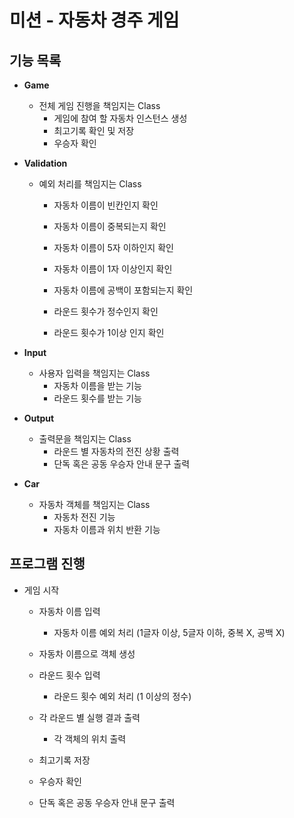 # 미션 - 자동차 경주 게임

## 기능 목록

* **Game**
    * 전체 게임 진행을 책임지는 Class
      * 게임에 참여 할 자동차 인스턴스 생성
      * 최고기록 확인 및 저장
      * 우승자 확인

* **Validation**
    * 예외 처리를 책임지는 Class
        * 자동차 이름이 빈칸인지 확인
        * 자동차 이름이 중복되는지 확인
        * 자동차 이름이 5자 이하인지 확인
        * 자동차 이름이 1자 이상인지 확인
        * 자동차 이름에 공백이 포함되는지 확인

        * 라운드 횟수가 정수인지 확인
        * 라운드 횟수가 1이상 인지 확인

* **Input**
    * 사용자 입력을 책임지는 Class
        * 자동차 이름을 받는 기능
        * 라운드 횟수를 받는 기능

* **Output**
    * 출력문을 책임지는 Class
        * 라운드 별 자동차의 전진 상황 출력
        * 단독 혹은 공동 우승자 안내 문구 출력

* **Car**
    * 자동차 객체를 책임지는 Class
        * 자동차 전진 기능
        * 자동차 이름과 위치 반환 기능

## 프로그램 진행

* 게임 시작

    * 자동차 이름 입력
        * 자동차 이름 예외 처리 (1글자 이상, 5글자 이하, 중복 X, 공백 X)

    * 자동차 이름으로 객체 생성

    * 라운드 횟수 입력
        * 라운드 횟수 예외 처리 (1 이상의 정수)

    * 각 라운드 별 실행 결과 출력
        * 각 객체의 위치 출력

    * 최고기록 저장

    * 우승자 확인

    * 단독 혹은 공동 우승자 안내 문구 출력
